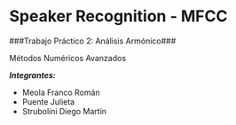 Speaker Recognition - MFCC
=====

###Trabajo Práctico 2: Análisis Armónico###

Métodos Numéricos Avanzados

***Integrantes:***

- Meola Franco Román
- Puente Julieta
- Strubolini Diego Martín